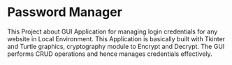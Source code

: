 # Password Manager
This Project about GUI Application for managing login credentials for any website in Local Environment.
This Application is basically built with Tkinter and Turtle graphics, cryptography module to Encrypt and Decrypt.
The GUI performs CRUD operations and hence manages credentials effectively.
